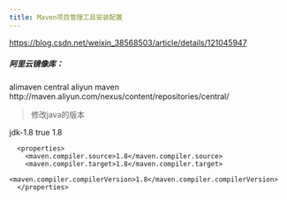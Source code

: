 ```yaml
---
title: Maven项目管理工具安装配置
---
```

https://blog.csdn.net/weixin_38568503/article/details/121045947

##### 阿里云镜像库：
<mirror>
    <id>alimaven</id>
    <mirrorOf>central</mirrorOf>
    <name>aliyun maven</name>
    <url>http://maven.aliyun.com/nexus/content/repositories/central/</url>
</mirror>

> 修改java的版本
<!-- java版本 --> 
<profile>
      <id>jdk-1.8</id>
      <activation>
        <activeByDefault>true</activeByDefault>
        <jdk>1.8</jdk>
      </activation>

      <properties>
        <maven.compiler.source>1.8</maven.compiler.source>
        <maven.compiler.target>1.8</maven.compiler.target>
        <maven.compiler.compilerVersion>1.8</maven.compiler.compilerVersion>
      </properties>
</profile>
